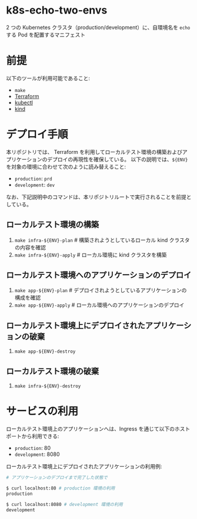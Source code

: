 # k8s-echo-two-envs

2 つの Kubernetes クラスタ（production/development）に、自環境名を `echo` する Pod を配置するマニフェスト


# 前提

以下のツールが利用可能であること:
- `make`
- [Terraform](https://www.terraform.io)
- [kubectl](https://kubernetes.io/docs/reference/kubectl/)
- [kind](https://kind.sigs.k8s.io)


# デプロイ手順

本リポジトリでは、 Terraform を利用してローカルテスト環境の構築およびアプリケーションのデプロイの再現性を確保している。
以下の説明では、`${ENV}` を対象の環境に合わせて次のように読み替えること:

- `production`: `prd`
- `development`: `dev`

なお、下記説明中のコマンドは、本リポジトリルートで実行されることを前提としている。

## ローカルテスト環境の構築

1. `make infra-${ENV}-plan`  # 構築されようとしているローカル kind クラスタの内容を確認
1. `make infra-${ENV}-apply` # ローカル環境に kind クラスタを構築


## ローカルテスト環境へのアプリケーションのデプロイ

1. `make app-${ENV}-plan`  # デプロイされようとしているアプリケーションの構成を確認
1. `make app-${ENV}-apply` # ローカル環境へのアプリケーションのデプロイ

## ローカルテスト環境上にデプロイされたアプリケーションの破棄

1. `make app-${ENV}-destroy`

## ローカルテスト環境の破棄

1. `make infra-${ENV}-destroy`


# サービスの利用

ローカルテスト環境上のアプリケーションへは、Ingress を通じて以下のホストポートから利用できる:

- `production`: 80
- `development`: 8080

ローカルテスト環境上にデプロイされたアプリケーションの利用例:
```bash
# アプリケーションのデプロイまで完了した状態で

$ curl localhost:80 # production 環境の利用
production

$ curl localhost:8080 # development 環境の利用
development
```
